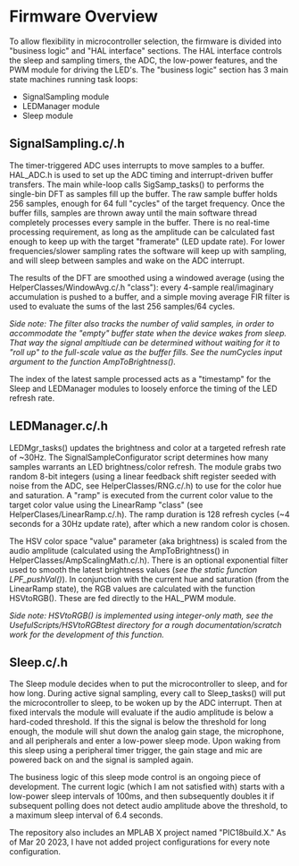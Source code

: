 # Firmware Overview

To allow flexibility in microcontroller selection, the firmware is divided into "business logic" and "HAL interface" sections. The HAL interface controls the sleep and sampling timers, the ADC, the low-power features, and the PWM module for driving the LED's. The "business logic" section has 3 main state machines running task loops:
- SignalSampling module
- LEDManager module
- Sleep module

## SignalSampling.c/.h

The timer-triggered ADC uses interrupts to move samples to a buffer. HAL_ADC.h is used to set up the ADC timing and interrupt-driven buffer transfers. The main while-loop calls SigSamp_tasks() to performs the single-bin DFT as samples fill up the buffer. The raw sample buffer holds 256 samples, enough for 64 full "cycles" of the target frequency. Once the buffer fills, samples are thrown away until the main software thread completely processes every sample in the buffer. There is no real-time processing requirement, as long as the amplitude can be calculated fast enough to keep up with the target "framerate" (LED update rate). For lower frequencies/slower sampling rates the software will keep up with sampling, and will sleep between samples and wake on the ADC interrupt.

The results of the DFT are smoothed using a windowed average (using the HelperClasses/WindowAvg.c/.h "class"): every 4-sample real/imaginary accumulation is pushed to a buffer, and a simple moving average FIR filter is used to evaluate the sums of the last 256 samples/64 cycles.

*Side note: The filter also tracks the number of valid samples, in order to accommodate the "empty" buffer state when the device wakes from sleep. That way the signal ampltiude can be determined without waiting for it to "roll up" to the full-scale value as the buffer fills. See the numCycles input argument to the function AmpToBrightness().*

The index of the latest sample processed acts as a "timestamp" for the Sleep and LEDManager modules to loosely enforce the timing of the LED refresh rate.

## LEDManager.c/.h
LEDMgr_tasks() updates the brightness and color at a targeted refresh rate of ~30Hz. The SignalSampleConfigurator script determines how many samples warrants an LED brightness/color refresh. The module grabs two random 8-bit integers (using a linear feedback shift register seeded with noise from the ADC, see HelperClasses/RNG.c/.h) to use for the color hue and saturation. A "ramp" is executed from the current color value to the target color value using the LinearRamp "class" (see HelperClases/LinearRamp.c/.h). The ramp duration is 128 refresh cycles (~4 seconds for a 30Hz update rate), after which a new random color is chosen.

The HSV color space "value" parameter (aka brightness) is scaled from the audio amplitude (calculated using the AmpToBrightness() in HelperClasses/AmpScalingMath.c/.h). There is an optional exponential filter used to smooth the latest brightness values (*see the static function LPF_pushVal()*). In conjunction with the current hue and saturation (from the LinearRamp state), the RGB values are calculated with the function HSVtoRGB(). These are fed directly to the HAL_PWM module.

*Side note: HSVtoRGB() is implemented using integer-only math, see the UsefulScripts/HSVtoRGBtest directory for a rough documentation/scratch work for the development of this function.*

## Sleep.c/.h
The Sleep module decides when to put the microcontroller to sleep, and for how long. During active signal sampling, every call to Sleep_tasks() will put the microcontroller to sleep, to be woken up by the ADC interrupt. Then at fixed intervals the module will evaluate if the audio amplitude is below a hard-coded threshold. If this the signal is below the threshold for long enough, the module will shut down the analog gain stage, the microphone, and all peripherals and enter a low-power sleep mode. Upon waking from this sleep using a peripheral timer trigger, the gain stage and mic are powered back on and the signal is sampled again.

The business logic of this sleep mode control is an ongoing piece of development. The current logic (which I am not satisfied with) starts with a low-power sleep intervals of 100ms, and then subsequently doubles it if subsequent polling does not detect audio amplitude above the threshold, to a maximum sleep interval of 6.4 seconds.

The repository also includes an MPLAB X project named "PIC18build.X." As of Mar 20 2023, I have not added project configurations for every note configuration.